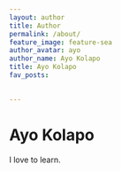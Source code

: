 ```yaml
---
layout: author
title: Author
permalink: /about/
feature_image: feature-sea
author_avatar: ayo
author_name: Ayo Kolapo
title: Ayo Kolapo
fav_posts:
  

---
```


# Ayo Kolapo

I love to learn.
